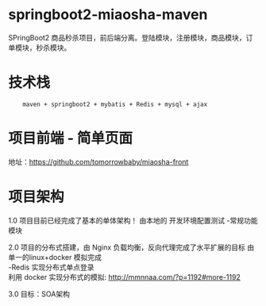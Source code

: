 # springboot2-miaosha-maven
SPringBoot2 商品秒杀项目，前后端分离。登陆模块，注册模块，商品模块，订单模块，秒杀模块。

# 技术栈
        maven + springboot2 + mybatis + Redis + mysql + ajax

# 项目前端 - 简单页面
地址：https://github.com/tomorrowbaby/miaosha-front

# 项目架构
  1.0 项目目前已经完成了基本的单体架构！
  由本地的 开发环境配置测试
        -常规功能模块
        
  2.0 项目的分布式搭建，由 Nginx 负载均衡，反向代理完成了水平扩展的目标
        由 单一的linux+docker 模拟完成  
        -Redis 实现分布式单点登录   
       利用 docker 实现分布式的模拟:  http://mmnnaa.com/?p=1192#more-1192
  
  3.0 目标：SOA架构
